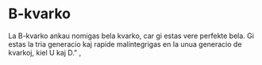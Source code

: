 # B-kvarko

La B-kvarko ankau nomigas bela kvarko, car gi estas vere perfekte bela. Gi estas
la tria generacio kaj rapide malintegrigas en la unua generacio de kvarkoj, kiel
U kaj D." ,
